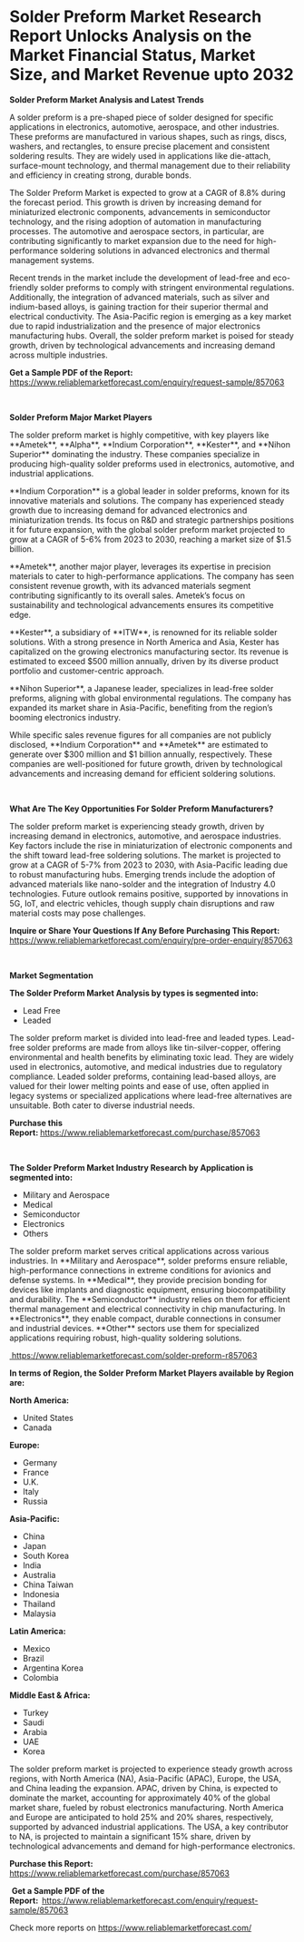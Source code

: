 <p><h1>Solder Preform Market Research Report Unlocks Analysis on the Market Financial Status, Market Size, and Market Revenue upto 2032</h1></p><p><strong>Solder Preform Market Analysis and Latest Trends</strong></p>
<p><p>A solder preform is a pre-shaped piece of solder designed for specific applications in electronics, automotive, aerospace, and other industries. These preforms are manufactured in various shapes, such as rings, discs, washers, and rectangles, to ensure precise placement and consistent soldering results. They are widely used in applications like die-attach, surface-mount technology, and thermal management due to their reliability and efficiency in creating strong, durable bonds.</p><p>The Solder Preform Market is expected to grow at a CAGR of 8.8% during the forecast period. This growth is driven by increasing demand for miniaturized electronic components, advancements in semiconductor technology, and the rising adoption of automation in manufacturing processes. The automotive and aerospace sectors, in particular, are contributing significantly to market expansion due to the need for high-performance soldering solutions in advanced electronics and thermal management systems.</p><p>Recent trends in the market include the development of lead-free and eco-friendly solder preforms to comply with stringent environmental regulations. Additionally, the integration of advanced materials, such as silver and indium-based alloys, is gaining traction for their superior thermal and electrical conductivity. The Asia-Pacific region is emerging as a key market due to rapid industrialization and the presence of major electronics manufacturing hubs. Overall, the solder preform market is poised for steady growth, driven by technological advancements and increasing demand across multiple industries.</p></p>
<p><strong>Get a Sample PDF of the Report:&nbsp;</strong> <a href="https://www.reliablemarketforecast.com/enquiry/request-sample/857063?utm_campaign=2122&utm_medium=2&utm_source=Github&utm_content=ia&utm_term=26012025&utm_id=solder-preform">https://www.reliablemarketforecast.com/enquiry/request-sample/857063</a></p>
<p>&nbsp;</p>
<p><strong>Solder Preform Major Market Players</strong></p>
<p><p>The solder preform market is highly competitive, with key players like **Ametek**, **Alpha**, **Indium Corporation**, **Kester**, and **Nihon Superior** dominating the industry. These companies specialize in producing high-quality solder preforms used in electronics, automotive, and industrial applications.</p><p>**Indium Corporation** is a global leader in solder preforms, known for its innovative materials and solutions. The company has experienced steady growth due to increasing demand for advanced electronics and miniaturization trends. Its focus on R&D and strategic partnerships positions it for future expansion, with the global solder preform market projected to grow at a CAGR of 5-6% from 2023 to 2030, reaching a market size of $1.5 billion.</p><p>**Ametek**, another major player, leverages its expertise in precision materials to cater to high-performance applications. The company has seen consistent revenue growth, with its advanced materials segment contributing significantly to its overall sales. Ametek’s focus on sustainability and technological advancements ensures its competitive edge.</p><p>**Kester**, a subsidiary of **ITW**, is renowned for its reliable solder solutions. With a strong presence in North America and Asia, Kester has capitalized on the growing electronics manufacturing sector. Its revenue is estimated to exceed $500 million annually, driven by its diverse product portfolio and customer-centric approach.</p><p>**Nihon Superior**, a Japanese leader, specializes in lead-free solder preforms, aligning with global environmental regulations. The company has expanded its market share in Asia-Pacific, benefiting from the region’s booming electronics industry.</p><p>While specific sales revenue figures for all companies are not publicly disclosed, **Indium Corporation** and **Ametek** are estimated to generate over $300 million and $1 billion annually, respectively. These companies are well-positioned for future growth, driven by technological advancements and increasing demand for efficient soldering solutions.</p></p>
<p>&nbsp;</p>
<p><strong>What Are The Key Opportunities For Solder Preform Manufacturers?</strong></p>
<p><p>The solder preform market is experiencing steady growth, driven by increasing demand in electronics, automotive, and aerospace industries. Key factors include the rise in miniaturization of electronic components and the shift toward lead-free soldering solutions. The market is projected to grow at a CAGR of 5-7% from 2023 to 2030, with Asia-Pacific leading due to robust manufacturing hubs. Emerging trends include the adoption of advanced materials like nano-solder and the integration of Industry 4.0 technologies. Future outlook remains positive, supported by innovations in 5G, IoT, and electric vehicles, though supply chain disruptions and raw material costs may pose challenges.</p></p>
<p><strong>Inquire or Share Your Questions If Any Before Purchasing This Report:</strong> <a href="https://www.reliablemarketforecast.com/enquiry/pre-order-enquiry/857063?utm_campaign=2122&utm_medium=2&utm_source=Github&utm_content=ia&utm_term=26012025&utm_id=solder-preform">https://www.reliablemarketforecast.com/enquiry/pre-order-enquiry/857063</a></p>
<p>&nbsp;</p>
<p><strong>Market Segmentation</strong></p>
<p><strong>The Solder Preform Market Analysis by types is segmented into:</strong></p>
<p><ul><li>Lead Free</li><li>Leaded</li></ul></p>
<p><p>The solder preform market is divided into lead-free and leaded types. Lead-free solder preforms are made from alloys like tin-silver-copper, offering environmental and health benefits by eliminating toxic lead. They are widely used in electronics, automotive, and medical industries due to regulatory compliance. Leaded solder preforms, containing lead-based alloys, are valued for their lower melting points and ease of use, often applied in legacy systems or specialized applications where lead-free alternatives are unsuitable. Both cater to diverse industrial needs.</p></p>
<p><strong>Purchase this Report:&nbsp;</strong><a href="https://www.reliablemarketforecast.com/purchase/857063?utm_campaign=2122&utm_medium=2&utm_source=Github&utm_content=ia&utm_term=26012025&utm_id=solder-preform">https://www.reliablemarketforecast.com/purchase/857063</a></p>
<p>&nbsp;</p>
<p><strong>The Solder Preform Market Industry Research by Application is segmented into:</strong></p>
<p><ul><li>Military and Aerospace</li><li>Medical</li><li>Semiconductor</li><li>Electronics</li><li>Others</li></ul></p>
<p><p>The solder preform market serves critical applications across various industries. In **Military and Aerospace**, solder preforms ensure reliable, high-performance connections in extreme conditions for avionics and defense systems. In **Medical**, they provide precision bonding for devices like implants and diagnostic equipment, ensuring biocompatibility and durability. The **Semiconductor** industry relies on them for efficient thermal management and electrical connectivity in chip manufacturing. In **Electronics**, they enable compact, durable connections in consumer and industrial devices. **Other** sectors use them for specialized applications requiring robust, high-quality soldering solutions.</p></p>
<p><a href="https://www.reliablemarketforecast.com/solder-preform-r857063?utm_campaign=2122&utm_medium=2&utm_source=Github&utm_content=ia&utm_term=26012025&utm_id=solder-preform">&nbsp;https://www.reliablemarketforecast.com/solder-preform-r857063</a></p>
<p><strong>In terms of Region, the Solder Preform Market Players available by Region are:</strong></p>
<p>
    <p> <strong> North America: </strong>
        <ul>
            <li>United States</li>
            <li>Canada</li>
        </ul>
        </p> 
    <p> <strong> Europe: </strong>
        <ul>
            <li>Germany</li>
            <li>France</li>
            <li>U.K.</li>
            <li>Italy</li>
            <li>Russia</li>
        </ul>
        </p> 
    <p> <strong> Asia-Pacific: </strong>
        <ul>
            <li>China</li>
            <li>Japan</li>
            <li>South Korea</li>
            <li>India</li>
            <li>Australia</li>
            <li>China Taiwan</li>
            <li>Indonesia</li>
            <li>Thailand</li>
            <li>Malaysia</li>
        </ul>
        </p> 
    <p> <strong> Latin America: </strong>
        <ul>
            <li>Mexico</li>
            <li>Brazil</li>
            <li>Argentina Korea</li>
            <li>Colombia</li>
        </ul>
        </p> 
    <p> <strong> Middle East & Africa: </strong>
        <ul>
            <li>Turkey</li>
            <li>Saudi</li>
            <li>Arabia</li>
            <li>UAE</li>
            <li>Korea</li>
        </ul>
    </p>
    </p>
<p><p>The solder preform market is projected to experience steady growth across regions, with North America (NA), Asia-Pacific (APAC), Europe, the USA, and China leading the expansion. APAC, driven by China, is expected to dominate the market, accounting for approximately 40% of the global market share, fueled by robust electronics manufacturing. North America and Europe are anticipated to hold 25% and 20% shares, respectively, supported by advanced industrial applications. The USA, a key contributor to NA, is projected to maintain a significant 15% share, driven by technological advancements and demand for high-performance electronics.</p></p>
<p><strong>Purchase this Report: </strong><a href="https://www.reliablemarketforecast.com/purchase/857063?utm_campaign=2122&utm_medium=2&utm_source=Github&utm_content=ia&utm_term=26012025&utm_id=solder-preform">https://www.reliablemarketforecast.com/purchase/857063</a></p>
<p>&nbsp;<strong>Get a Sample PDF of the Report:&nbsp;&nbsp;</strong><a href="https://www.reliablemarketforecast.com/enquiry/request-sample/857063?utm_campaign=2122&utm_medium=2&utm_source=Github&utm_content=ia&utm_term=26012025&utm_id=solder-preform">https://www.reliablemarketforecast.com/enquiry/request-sample/857063</a></p>
<p><strong></strong></p>
<p>Check more reports on <a href="https://www.reliablemarketforecast.com/?utm_campaign=2122&utm_medium=2&utm_source=Github&utm_content=ia&utm_term=26012025&utm_id=solder-preform">https://www.reliablemarketforecast.com/</a></p>